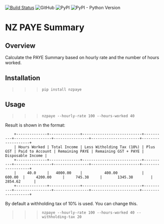 [![Build Status](https://travis-ci.com/locustio/locust.svg?branch=master)](https://travis-ci.com/anuj-ssharma/PayeSummary)
![GitHub](https://img.shields.io/github/license/anuj-ssharma/payesummary)
![PyPI](https://img.shields.io/pypi/v/nzpaye)
![PyPI - Python Version](https://img.shields.io/pypi/pyversions/nzpaye)

# NZ PAYE Summary

## Overview
Calculate the PAYE Summary based on hourly rate and the number of hours worked.

## Installation
>>> `pip install nzpaye`

## Usage
>>> `nzpaye --hourly-rate 100 --hours-worked 40`

Result is shown in the format:

        +--------------+--------------+---------------------------+----------+-----------------+----------------+----------------------+-------------------+
        | Hours Worked | Total Income | Less Witholding Tax (10%) | Plus GST | Paid to Account | Remaining PAYE | Remaining GST + PAYE | Disposable Income |
        +--------------+--------------+---------------------------+----------+-----------------+----------------+----------------------+-------------------+
        |     40.0     |   4000.00    |          400.00           |  600.00  |     4200.00     |     745.38     |       1345.38        |      2854.62      |
        +--------------+--------------+---------------------------+----------+-----------------+----------------+----------------------+-------------------+


By default a withholding tax of 10% is used. You can change this.

>>> `nzpaye --hourly-rate 100 --hours-worked 40 --withholding-tax 20`

